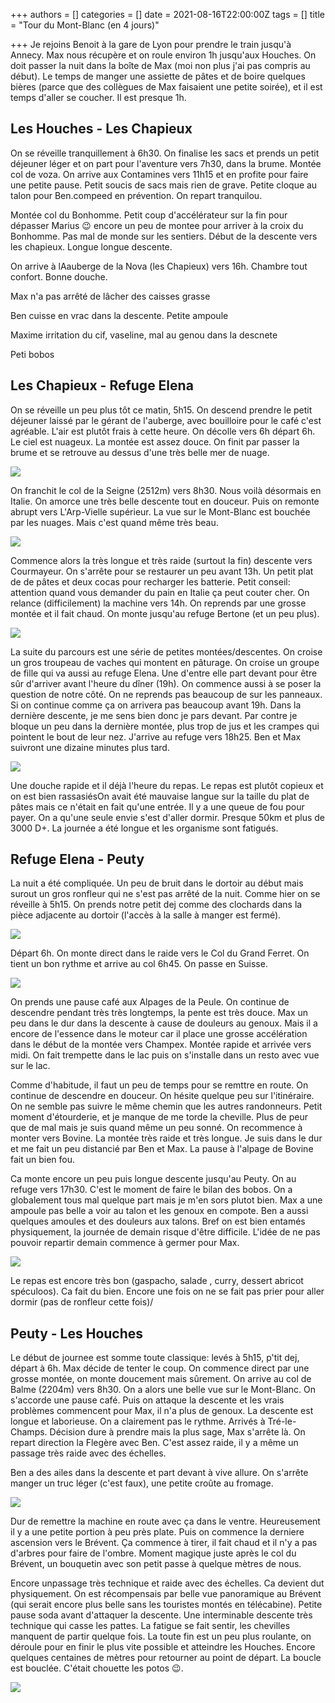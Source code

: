 +++
authors = []
categories = []
date = 2021-08-16T22:00:00Z
tags = []
title = "Tour du Mont-Blanc (en 4 jours)"

+++
Je rejoins Benoit à la gare de Lyon pour prendre le train jusqu'à Annecy. Max nous récupère et on roule environ 1h jusqu'aux Houches. On doit passer la nuit dans la boîte de Max (moi non plus j'ai pas compris au début). Le temps de manger une assiette de pâtes et de boire quelques bières (parce que des collègues de Max faisaient une petite soirée), et il est temps d'aller se coucher. Il est presque 1h.

## Les Houches - Les Chapieux

On se réveille tranquillement à 6h30. On finalise les sacs et prends un petit déjeuner léger et on part pour l'aventure vers 7h30, dans la brume. Montée col de voza. On arrive aux  Contamines vers 11h15 et en profite pour faire une petite pause. Petit soucis de sacs mais rien de grave. Petite cloque au talon pour Ben.compeed en prévention. On repart tranquilou.

Montée col du Bonhomme. Petit coup d'accélérateur sur la fin pour dépasser Marius 😉 encore un peu de montee pour arriver à la croix du Bonhomme. Pas mal de monde sur les sentiers. Début de la descente vers les chapieux. Longue longue descente.

On arrive à lAauberge de la Nova (les Chapieux) vers 16h. Chambre tout confort. Bonne douche.

Max n'a pas arrêté de lâcher des caisses grasse

Ben cuisse en vrac dans la descente. Petite ampoule

Maxime irritation du cif, vaseline, mal au genou dans la descnete

Peti bobos

## Les Chapieux - Refuge Elena

On se réveille un peu plus tôt ce matin, 5h15. On descend prendre le petit déjeuner laissé par le gérant de l'auberge, avec bouilloire pour le café c'est agréable. L'air est plutôt frais à cette heure. On décolle vers 6h départ 6h. Le ciel est nuageux. La montée est assez douce. On finit par passer la brume et se retrouve au dessus d'une très belle mer de nuage.

![](https://lh3.googleusercontent.com/_0PgteR4g1J9mobQSG5P3I1LzVfrV2MrR2Fi3tb5Yjsjttdyxx_7UqZgzMb4wTt7idz6YjeUxeHoBi48usngsVOgqdlcpMf3oX77KEy6fR5A0LJf8__1rF0Oh-hc6MZ-9rRF6XUklffaXpXiNCc9hX2YSouEv63Q5ALNq8FuvvyfSbiYlvK4r1fYuuBHyNb1M08g_IJQxP6JSeTbVVpdXwi4s92MQpnl7OaKzJ32QWiYK9BOtEidERzVmtheulqH9DsB94CwY0H6KZP_-pjzPjr4JWqKwUyljfKPK8fmZhWdYw8-hP6qYpkR3UispkCUZk_Q3gaLV9MgtErRZbuO4Co5eF1Mu__i9XNM4LkVND_i6WLwEfCXVGwbeu99-nK7tv-H5x1kzfA8PHpKNHKkskNbqO_bbQ_ZjhTscXvH-SvpVGel3vR15maWNUKgGv0cIBdeUW1D83f1qTcPJt4dKVSlhoSJea73E-0CsYJkBbwNNtSoQmUXv_W9iGzvve5VCmr9ICWHoCQlnnuVh37ESrlhJFmjWsZPDeerfw_qaTH7ZUgm3vvtyeeBGamYhgI7iyFkei2UJK7XMQPCnQy4fP8Bi4tVQLff3FfEbr5tgjTTTkH55fB98aM34rQclSdv11i6MZIm37VhEBmS_UxyESzcOx50xwI9jWzKFa-UrOUeqa7NQYTg1XKgp71aHcjyCS7jl3XRBFMehQDhknt4P2HD=w1236-h927-no?authuser=0)

On franchit le col de la Seigne (2512m) vers 8h30. Nous voilà désormais en Italie. On amorce une très belle descente tout en douceur. Puis on remonte abrupt vers L'Arp-Vielle supérieur. La vue sur le Mont-Blanc est bouchée par les nuages. Mais c'est quand même très beau.

![](https://lh3.googleusercontent.com/iBceYcpNUbFog9mbL-K-5LfxrFhff5jPRZx2pbbOaqOcvSeq87Y_-loMvCsmFgWPr7BEEXMCmXDYFcYwJPt-9Juq5RlocUszJYmVr90PF32dP8ucmBLDjJDBIZ0x7fq0s00-C0jrYB0hPLVfYvH0_VsA3gSNUIkiNZZiNUtNM25bhwf3QWyfmmqVprtDqKokRt2PtVhgbvr-wN_h2Z00PdG1LW5L1uRHSrRX5eq9AiZERVYSR070KcWtf14c26mQxjkVmmuhNG-l4_Uw4dks4NiD4mCyMBtE6nauFdt65oigWvlG6EzDSvi-NWO1qFnLpSppxIzk7HQAFDk2BBSAWrEfhK3Uw3nwk09zst3Ll_u9ERStJM3Xrajkr_02wL0Y2KLKxfIjmnOWJrbfL3ePu21RbFIJrE14pkd0x0jqQbpnTlFdNFPvC2LiMT7EQjvaGdZTX_Om1tpX5mZXuritu9dk6MdWWB_aYdcHvJd6AM_jHDURt44OWxlnIS0e5whComtrzs5ZcL34hx2TG5rexR7HqmEkOKul7uig5_uaYjgl4wDRGzCXrhIcuvE70jwBRQGvNd3yTaVrn6F119NLxxCfuJt3pLO0jkCF6gfxH3ZHnz4UFX0ryMLTUtIbwM1l-krgOcMZ5LdQt6KOB733VsOwexTNwea-MWxNpA63KW8dymRmYiobnhDHMd3XqyrCNK3hvXPRB9Xo0J2zin-Q_3o6=w1236-h927-no?authuser=0)

Commence alors la très longue et très raide (surtout la fin) descente vers Courmayeur. On s'arrête pour se restaurer un peu avant 13h. Un petit plat de de pâtes et deux cocas pour recharger les batterie. Petit conseil: attention quand vous demander du pain en Italie ça peut couter cher. On relance (difficilement) la machine vers 14h. On reprends par une grosse montée et il fait chaud. On monte jusqu'au refuge Bertone (et un peu plus).

![](https://lh3.googleusercontent.com/nAO5I13WkI5bvztrVDCwSgj8Ps2GA-VP9api66H081W35_6CM4nHLWiZi7DVYrWY5UX16xCKXYYpRICqznhfyAvdsNCDoQeQx9wsMSchalXAJ1fc_XKM67sqjIRwNiqk3ZoaDj8O_HNZRC3D0n4QNMjaqu_peacijEg21xwBjMVtJtN0nBSorNxiFP5BZQKDI5azFLcoTt0AoCPa_q8Eozd4ue16nn1fHCGRNwn5V30pQ4HcZJXehMvnbY4j5EDHYFFuASP-olP8g9Qs_f6ih9FOcz88725uNRGokqfoenxRl54Cu4o3FsVXsVcqZ8LCpByIZr9WZ18t9uoMYzlyicPzhMIK6a4yqhY9fwEHFUG2PqpeRTipKba_8OCj8WDyVUS-lL7KSOGZeS78FV1bM-_Y4iZppznp9LRuQ2OjxK0zNMD3MQPRMj5SpZQkPCrqxIjoQvvWksNNtH-DLqQzrM2Ja6p5YE5gD-UWHm79nzX5Pb1yioiIvjkmyxK-S5FWtKe7Vc6Y50nC3eqmBMxG3hv1Fp7VOSodzEQHJX-QslbpRzq1rckMrKJH0RlC-YrnQGcmqTtnCu3dFXMjuwI8t7ssVOfpyzu82WBRrmU3dbgYCRhWzDYObLWLo-zkffHkfipJ5-yvhUBm9TpFzk-HqVb-XNO-tuk783lZtGaH_C9IedRp4LVgP3m9JE_d3jtlmAXxnENwlu0bi6ke7DoHv9p4=w1236-h928-no?authuser=0)

La suite du parcours est une série de petites montées/descentes. On croise un gros troupeau de vaches qui montent en pâturage. On croise un groupe de fille qui va aussi au refuge Elena. Une d'entre elle part devant pour être sûr d'arriver avant l'heure du dîner (19h). On commence aussi à se poser la question de notre côté. On ne reprends pas beaucoup de sur les panneaux. Si on continue comme ça on arrivera pas beaucoup avant 19h. Dans la dernière descente, je me sens bien donc je pars devant. Par contre je bloque un peu dans la dernière montée, plus trop de jus et les crampes qui pointent le bout de leur nez. J'arrive au refuge vers 18h25. Ben et Max suivront une dizaine minutes plus tard.

![](https://lh3.googleusercontent.com/o2gD7cBli4EDHzje3J1VLgVcuDKVN9wa_n-MUoYVYqRSlIjS0oEsAIIY1Zcv76JukVGLwO7ip53ZN1BruXN7KAFVXq-VOFA5BEKlc0fAC2RXokxuyHcpEj3XcIVPNYv4kIlmWyXvLyDYnUynOgMXPvAeuLP_cYdThhZxHwAw8JNm0rM9cM2UPOf96i8thynJTCUrLp8ZY7916sATVwNc88lWr92qQy3eAHClt9dFetSol4p0ecGap4Fu9Hc1sAv1N8AcfFBI-2rtBYpi3qz_KZxvkJXyWM_0u_rG-aXg1E0ro8fGrZPCrZptC_G2Kqdm2pizUqRURS6hOOZPF3xLIKcevLxlEtnSIMZd-38hyC74gjRe7WhNUCbGrayU1WFtHHCMhSkzTH9KJj7kpccoSDtDCd2289KqiXFKR38Kpw1zuUvHN8uYPFGLO8J2zBFuQDZwZVAVNnHa85mUCvo2ol6-YNPAXAsxRdUf9Ha7GCcPQppVdhom8mp0iMUv1xWwCkjHxuavAp5o4X_aVweGg6xSCqk-wG6IcWerZ9OlNWTLPQi-ktrcz_LJY8QWjS0xvCgvz8npsUrSGFDMWBNczzREzCRu6s_gBELWjp8IwQPZQkuJmIctF8p908OL_818m82gKuv9hfRVZpRJ0BnVfYH2zGnIphkrk_aPtuIQ-GXilsRbltmaYzQ3Wi6-VUDlskCoJ06a5O7EYEzNzLsnlckv=w1236-h927-no?authuser=0)

Une douche rapide et il déjà l'heure du repas. Le repas est plutôt copieux et on est bien rassasiésOn avait été mauvaise langue sur la taille du plat de pâtes mais ce n'était en fait qu'une entrée. Il y a une queue de fou pour payer. On a qu'une seule envie s'est d'aller dormir. Presque 50km et plus de 3000 D+. La journée a été longue  et les organisme sont fatigués.

## Refuge Elena - Peuty

La nuit a été compliquée. Un peu de bruit dans le dortoir au début mais surout un gros ronfleur qui ne s'est pas arrêté de la nuit. Comme hier on se réveille à 5h15. On prends notre petit dej comme des clochards dans la pièce adjacente au dortoir (l'accès à la salle à manger est fermé).

![](https://lh3.googleusercontent.com/c_eZwYVnkH6LoavmUA8jQuk9gOrEMX5RVNJYvxMdwLmkgCImWaTbWyOP9Bz7hxzfM5_BlthsQt4ziYG59Yn0XftKOR1ovR4XwmWpnzaVm8sfJkX_d6hDzxEjX2_eLVV01GTX4LZ4xKLYEG7KwtVDmBgnsnf7QE0bnH_kvzIVC7F6M8wDpRjF1xSGwbYnvmCFjIJqZ6zp2-7pNJAdlnfVam8jHjvmSOj_6v4LFHqRG2_SefzH4niUNJDrj4wLCitza1Gseq1IgTjP8XOoWPQUSDOPSa8iPKode7C36kq2jE-eZ6v4ZORX-54FIYoksLEd0y-5X1l4g-VJuEXEtpi32EuEvQwc8dHDSTDHd7LCHkbjhik5szU1FIUx_K1mivc61ysz0Vbi9OwsvtgkLWf8Osfyzsn_f_LN-Mckp1ks639s3Qc1FlYMJO_62wg6jOB9UrjCVjRp6IJckmHNaYXIs9CE7gBxzBPWs8Wif1ULObbaYm8HWQAuJpJHRxX-ch7HeJZYIdCltuo6JaVeIxCxxhpL8bp-O63vAIm_g_iPL3nn5Uw7pbNIBQvmbNT6wHyYRZ5b2Gg7UztwOr1IPLvWl_6InnXSslLQE4CdiFlj3X3NWKTSyW6Vrj4QH-M_jIOzPq73j89rEH90HAbjAns6k6Yd0Uey_1VUDUDXs9P8IKclV9Hok5qzA1JHMzByyQMLoNAd_Mk-ObOqNvXMk1-K1cdZ=w1236-h927-no?authuser=0)

Départ 6h. On monte direct dans le raide vers le Col du Grand Ferret. On tient un bon rythme et arrive au col 6h45. On passe en Suisse.

![](https://lh3.googleusercontent.com/Exb3y3mUI31Riw_dhiofqtgmd16FuvgpoP6_2bquYWx1Y2N5AQ6tJYxo5isRwDQK0TT38Df-_ZOA88lT9hQp7Wm9F0ChNy5tpmmrw7a7cMrWIXt67K82GrgCsEGzdkdrViIWT1SvBBRgXGCsh6kJZvVmtA9-gzrYH4KFovSjsiRUI5DJ-fZAaduSPEk_fsiADVnNTqlVQ1HVIoDnDuq8yQXukzcXOzA9q9dUxU4-AO5mJOqihpIzi-l7kAXeQNtYHWBNw9_EJNltiycj3jRJjE3sbfh-uohuJTQSYXhi30Ilyz203GAtoqdHVo7bRO_JHFq_dVQquJ7vo2jvDQ_n8jmqh2xPAANoq8B0slNSiOzKbz7KXA_Cndp9Mopr0At3az7mgO61H_3IAIeM6B7BxlB8qN7oeA-6WcnZS3PNoe3c_qShQLuOpw8cy2c-EnHdDAQYfjwrDTu2yF1Y9wRpsoDWZ2AN4z4iURDm_nbxZ6p2sKOqpKF6LHtCkp-fhKbLVTclvBmKPf8Gw4YwjuRehipcKbKrSoFryhFLp6pNcLRQx04GwtYIQkXaZ22kXc5IVy7MKO4oLhBeuwsgFLg7e-YkiQWhyoezxldqBL739In6u6xP59Hv0TQrUDV4qV9UY303ryaKz7fsv5EHWaLadhc9bAlGD5WndYdJsqml4_IkA7dl9FO7EkjP6EmA_kABERai3gG05HH5bNiu3JJk2QxX=w1236-h927-no?authuser=0)

On prends une pause café aux Alpages de la Peule. On continue de descendre pendant très très longtemps, la pente est très douce. Max un peu dans le dur dans la descente à cause de douleurs au genoux. Mais il a encore de l'essence dans le moteur car il place une grosse accélération dans le début de la montée vers Champex. Montée rapide et arrivée vers midi. On fait trempette dans le lac puis on s'installe dans un resto avec vue sur le lac.

Comme d'habitude, il faut un peu de temps pour se remttre en route. On continue de descendre en douceur. On hésite quelque peu sur l'itinéraire. On ne semble pas suivre le même chemin que les autres randonneurs. Petit moment d'étourderie, et je manque de me torde la cheville. Plus de peur que de mal mais je suis quand même un peu sonné. On recommence à monter vers Bovine. La montée très raide et très longue. Je suis dans le dur et me fait un peu distancié par Ben et Max. La pause à l'alpage de Bovine fait un bien fou.

Ca monte encore un peu puis longue descente jusqu'au Peuty. On au refuge vers 17h30. C'est le moment de faire le bilan des bobos. On a globalement tous mal quelque part mais je m'en sors plutot bien. Max a une ampoule pas belle a voir au talon et les genoux en compote. Ben a aussi quelques amoules et des douleurs aux talons. Bref on est bien entamés physiquement, la journée de demain risque d'être difficile. L'idée de ne pas pouvoir repartir demain commence à germer pour Max.

![](https://lh3.googleusercontent.com/_l4HydA7CbW_Xli6jAXA3pcRCuACHsbs8ZukMDW4SYpLj8BlwBpN7ZGdI7ATgsuupC2vzCWWIX5mPr62cpKpVx5omBIq-a7_6yPBM1U5YfHmjibHuDEVjAQpWy0qWZQRMugfGfOxyNvXzRNMfHIqMW_zPwsCFirdXgNkv3lot-N_GCOmXNQsWNUrmzVao8z5OSkFulknSi375r2hFs8LP7Yh5qBBsZoEgWROwoVvjUtSdUc91SUcEyT1H6w4G7KhC_v0sNzqZDRLUFHgE6Pk2wXqIwO4w0sB6gSoEoMZlkX4Wi7Upg1NEveAjK2j7X7pQPeR7tJSDJrIfhmBXU3LBh3MzxMO2JY7FkeXu_Xlg59UN5dUJrcw7xxLSLhzhf8jzpUjEaD4USLgESK_sOpP0juDk-TpQ4dF5hEV3U7ZC_WHO6jYJhniBu9fhW7i8OJZjeum5klMycTDMoTY-aaq8KW9hFE_QqDxR5O9OgRGwI3fm7tZAVqgjlfcxK-5qWJYG6I7aQZxlXFEYVggW2HF6HcPmkAGPQLNhMBlISifb0fwa0Znjq_5pFM3ET-0liM10jaQWvfS5adxhSXl71Ru50pMGNDoC82zihko5LhBHWYbAWjNfn1Ld580dlQm334ndlMMLdulNe1_g20Y8TDSq0sz8JOuKrCvNRGSraROOA99uNr_H9mmEimqF_iBVxxkXEGqFNLysGl5MrGBQpDDAK6a=w1236-h927-no?authuser=0)

Le repas est encore très bon (gaspacho, salade , curry, dessert abricot spéculoos). Ca fait du bien. Encore une fois on ne se fait pas prier pour aller dormir (pas de ronfleur cette fois)/

## Peuty - Les Houches

Le début de journee est somme toute classique: levés à 5h15, p'tit dej, départ à 6h. Max décide de tenter le coup. On commence direct par une grosse montée, on monte doucement mais sûrement. On arrive au col de Balme (2204m) vers 8h30. On a alors une belle vue sur le Mont-Blanc. On s'accorde une pause café. Puis on attaque la descente et les vrais problèmes commencent pour Max, il n'a plus de genoux. La descente est longue et laborieuse. On a clairement pas le rythme. Arrivés à Tré-le-Champs. Décision dure à prendre mais la plus sage, Max s'arrête là. On  repart direction la Flegère avec Ben. C'est assez raide, il y a même un passage très raide avec des échelles.

Ben a des ailes dans la descente et part devant à vive allure. On s'arrête manger un truc léger (c'est faux), une petite croûte au fromage.

![](https://lh3.googleusercontent.com/fc0oh1Wa4oameIVKD8O9uy84VIS4PAKO4UzOo9XymHUfv1T3kYkr27xOGaGMKXQWcSjp9kh9jbflZ8UU8oIlnAREh6iPiRs_TyxGrYKUOP6Bmz-halQdzuYBadEE-4VArvgmcYfJmID3Q8ziEGAMLaauREkLVKwlgchmDZ2ijbNzIxUXaPWmx5-Xvg0xF36rYKYE0UERhxNJiUUqdpT41pm-EkFNfjUvIQXF1ZMpKLyUUuhExxR6_lga9_4-ex6xlyEkUGpBNW9TtuSbe_2jaYaZOcVt_9k9xa_-i1U5rRKjh0dmP5oEvbKbYkVkPUG5btgWD1WhAqIWMgd4GazrBLhsV6pUoHIYKVMwTV7VcKDrk7TSUeJHRdm7IcIEdIMA8ewxRQGtBUY-PJZC4jTKL53Ez7xbjeVlJq9LiByZbJt_CKfzNdhDq7eh8MKU1ap0F4ImrL8sx3XeGUm59sjhwj9GVCNGuucqqLGeAts3rezyx4uqZDaEMLCAI1S_HfgQZ4oMpV4oO5AlE7QwSrb11ZT3oA6yYyb2jdiJ55A6gyI3AQgGEQD5ECStQUAyMAmbVc0hpEbfZ7bomVv7zOSC8niqPnLZL1PVXb2F-NhUNVZJqkh5z2hOpnz_z210RphN84hALfPQGV1l4TXqpRhZ_vXfxPcHe8V3_lw8o6isQd3fU2IPlpR0peAiPZXgAL_5u2yEYvzM-EpXt-B74_Pcukw7=w1236-h927-no?authuser=0)

Dur de remettre la machine en route avec ça dans le ventre. Heureusement il y a une petite portion à peu près plate. Puis on commence la derniere ascension vers le Brévent. Ça commence à tirer, il fait chaud et il n'y a pas d'arbres pour faire de l'ombre. Moment magique juste après le col du Brévent, un bouquetin avec son petit passe à quelque mètres de nous.

Encore unpassage très technique et raide avec des échelles. Ca devient dut physiquement. On est récompensais par belle vue panoramique au Brévent (qui serait encore plus belle sans les touristes montés en télécabine). Petite pause soda avant d'attaquer la descente. Une interminable descente très technique qui casse les pattes. La fatigue se fait sentir, les chevilles manquent de partir quelque fois. La toute fin est un peu plus roulante, on déroule pour en finir le plus vite possible et atteindre les Houches. Encore quelques centaines de mètres pour retourner au point de départ. La boucle est bouclée. C'était chouette les potos 😉.

![](https://lh3.googleusercontent.com/FrmGFu7qL2HRWy8vkfV5yBM5owGTlOLLLu_usOZkMpziD9ulrwuCyE5RAhe-n3MR_jDhGES65UmiN9mfis8U69fjV1h6YqtNRSlab1RxQN8Ha9EuemCN8aWWKrbViRQjuP5uj3p7F45wonkQdhXyNWcOng8l2STxkua1jcssZs-93BM3HSl5Q0Sw0vtPGfgO3Seam6CQgvUe_DBNw2ELAN-ADhDxUe8S5OoxGJEddZERvUlIUHjaMjzdI4g4xFXSltuXeZXFdNKZLVXvdAX4Iv2ZBihbDteBK0IJlWUgGSt5De9eoLqD5pi6gPpMkS-jWKLgs-4onmN_YjdrgxEfS4b9Kqu-djRpB0jl4OmfSc_Mbn_WV6zriIvRaMTY3iyzGRP9HloL72vMlDcXdk3iqz1_yY0HBiLh4EnnskYrzjnvZcCxingWKbrSuK2mnvNGpa5vHuF3FW1TZMfGxrTZONgCYB-iUUwo-lj9pEWA5bEQEifn9jB05A_eouIcqoA9X_2suKAs_9UpDG5JIsZupQ29O01aPwckX0CwLpWFlcOxzxzSTjkIe8HQ6L8N4-YAebRxKsNANDY1nw3TD6QeizQVYSCA8dA_VP3McNdXoGcf6ZOaPLtImU9iQy4Q6-RVjjYT5UugT4Gq8MG6_cz74d_xC6EiwrgjKyN1ODyyuSnxZSGjqKXnbqCsSqanMHGp_B4WZHjGlsPa6z58te8znc4W=w1236-h927-no?authuser=0)